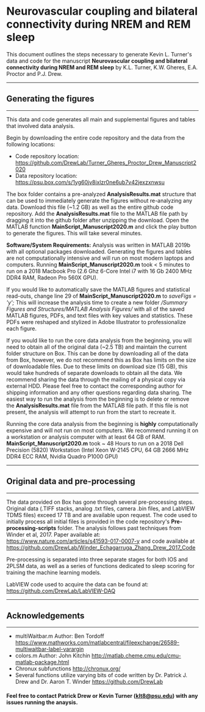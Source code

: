 # Neurovascular coupling and bilateral connectivity during NREM and REM sleep

This document outlines the steps necessary to generate Kevin L. Turner's data and code for the manuscript **Neurovascular coupling and bilateral connectivity during NREM and REM sleep** by K.L. Turner, K.W. Gheres, E.A. Proctor and P.J. Drew.

---
## Generating the figures
---
This data and code generates all main and supplemental figures and tables that involved data analysis.

Begin by downloading the entire code repository and the data from the following locations:
* Code repository location: https://github.com/DrewLab/Turner_Gheres_Proctor_Drew_Manuscript2020
* Data repository location: https://psu.box.com/s/1yg60jv8ixlzr0ne6ub7v42jexzxnwsu

The box folder contains a pre-analyzed **AnalysisResults.mat** structure that can be used to immediately generate the figures without re-analyzing any data. Download this file (~1.2 GB) as well as the entire github code repository. Add the **AnalysisResults.mat** file to the MATLAB file path by dragging it into the github folder after unzipping the download. Open the MATLAB function **MainScript_Manuscript2020.m** and click the play button to generate the figures. This will take several minutes.

**Software/System Requirements:** Analysis was written in MATLAB 2019b with all optional packages downloaded. Generating the figures and tables are not computationally intensive and will run on most modern laptops and computers. Running **MainScript_Manuscript2020.m** took < 5 minutes to run on a 2018 Macbook Pro (2.6 Ghz 6-Core Intel i7 with 16 Gb 2400 MHz DDR4 RAM, Radeon Pro 560X GPU).

If you would like to automatically save the MATLAB figures and statistical read-outs, change line 29 of **MainScript_Manuscript2020.m** to *saveFigs = 'y';* This will increase the analysis time to create a new folder */Summary Figures and Structures/MATLAB Analysis Figures/* with all of the saved MATLAB figures, PDFs, and text files with key values and statistics. These PDFs were reshaped and stylized in Adobe Illustrator to professionalize each figure.

If you would like to run the core data analysis from the beginning, you will need to obtain all of the original data (~2.5 TB) and maintain the current folder structure on Box. This can be done by downloading all of the data from Box, however, we do not recommend this as Box has limits on the size of downloadable files. Due to these limits on download size (15 GB), this would take hundreds of separate downloads to obtain all the data. We recommend sharing the data through the mailing of a physical copy via external HDD. Please feel free to contact the corresponding author for shipping information and any other questions regarding data sharing. The easiest way to run the analysis from the beginning is to delete or remove the **AnalysisResults.mat** file from the MATLAB file path. If this file is not present, the analysis will attempt to run from the start to recreate it.

Running the core data analysis from the beginning is **highly** computationally expensive and will not run on most computers. We recommend running it on a workstation or analysis computer with at least 64 GB of RAM. **MainScript_Manuscript2020.m** took ~ 48 Hours to run on a 2018 Dell Precision (5820) Workstation (Intel Xeon W-2145 CPU, 64 GB 2666 MHz DDR4 ECC RAM, Nvidia Quadro P1000 GPU)

---
## Original data and pre-processing
---
The data provided on Box has gone through several pre-processing steps. Original data (.TIFF stacks, analog .txt files, camera .bin files, and LabVIEW TDMS files) exceed 17 TB and are available upon request. The code used to initially process all initial files is provided in the code repository's **Pre-processing-scripts** folder. The analysis follows past techniques from Winder et al, 2017. Paper available at: https://www.nature.com/articles/s41593-017-0007-y and code available at https://github.com/DrewLab/Winder_Echagarruga_Zhang_Drew_2017_Code 

Pre-processing is separated into three separate stages for both IOS and 2PLSM data, as well as a series of functions dedicated to sleep scoring for training the machine learning models.

LabVIEW code used to acquire the data can be found at: https://github.com/DrewLab/LabVIEW-DAQ 

---
## Acknowledgements
---
* multiWaitbar.m Author: Ben Tordoff https://www.mathworks.com/matlabcentral/fileexchange/26589-multiwaitbar-label-varargin
* colors.m Author: John Kitchin http://matlab.cheme.cmu.edu/cmu-matlab-package.html
* Chronux subfunctions http://chronux.org/
* Several functions utilize varying bits of code written by Dr. Patrick J. Drew and Dr. Aaron T. Winder https://github.com/DrewLab

#### Feel free to contact Patrick Drew or Kevin Turner (klt8@psu.edu) with any issues running the anaysis. 
